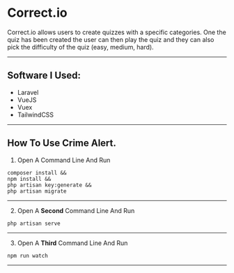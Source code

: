 # Correct.io

Correct.io allows users to create quizzes with a specific categories. One the quiz has been
created the user can then play the quiz and they can also pick the difficulty of the 
quiz (easy, medium, hard).

---

## Software I Used:
* Laravel
* VueJS
* Vuex
* TailwindCSS
---


## How To Use Crime Alert.

1. Open A Command Line And Run
```
composer install &&
npm install &&
php artisan key:generate &&
php artisan migrate
```
---

2. Open A __Second__ Command Line And Run

```
php artisan serve
```
---

3. Open A __Third__ Command Line And Run

```
npm run watch
```
---